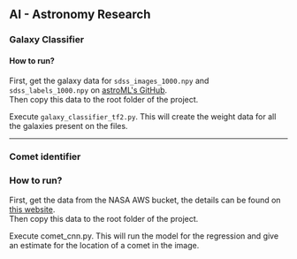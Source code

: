 
## AI - Astronomy Research

### Galaxy Classifier
#### How to run?

First, get the galaxy data for `sdss_images_1000.npy` and `sdss_labels_1000.npy` on [astroML's GitHub](https://github.com/astroML/astroML-data/tree/main/datasets).  
Then copy this data to the root folder of the project.

Execute `galaxy_classifier_tf2.py`. This will create the weight data for all the galaxies present on the files.

---

### Comet identifier
### How to run?

First, get the data from the NASA AWS bucket, the details can be found on [this website](https://www.topcoder.com/challenges/fcad16e0-9ca6-4510-8bd9-af3ed026b140?utm_source=community&utm_campaign=NASASoho&utm_medium=promotion).  
Then copy this data to the root folder of the project.

Execute comet_cnn.py. This will run the model for the regression and give an estimate for the location of a comet in the image.
